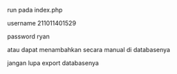 run pada index.php

username 211011401529

password ryan

atau dapat menambahkan secara manual di databasenya

jangan lupa export databasenya
